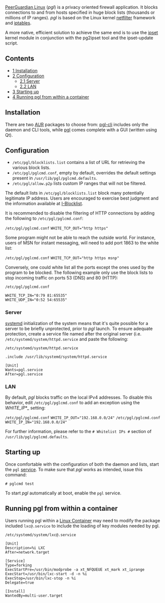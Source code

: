 [PeerGuardian Linux](http://sourceforge.net/projects/peerguardian/) (_pgl_) is a privacy oriented firewall application. It blocks connections to and from hosts specified in huge block lists (thousands or millions of IP ranges). _pgl_ is based on the Linux kernel [netfilter](https://en.wikipedia.org/wiki/Netfilter "wikipedia:Netfilter") framework and [iptables](/index.php/Iptables "Iptables").

A more native, efficient solution to achieve the same end is to use the [ipset](/index.php/Ipset "Ipset") kernel module in conjunction with the pg2ipset tool and the ipset-update script.

## Contents

*   [1 Installation](#Installation)
*   [2 Configuration](#Configuration)
    *   [2.1 Server](#Server)
    *   [2.2 LAN](#LAN)
*   [3 Starting up](#Starting_up)
*   [4 Running pgl from within a container](#Running_pgl_from_within_a_container)

## Installation

There are two [AUR](/index.php/AUR "AUR") packages to choose from: [pgl-cli](https://aur.archlinux.org/packages/pgl-cli/) includes only the daemon and CLI tools, while [pgl](https://aur.archlinux.org/packages/pgl/) comes complete with a GUI (written using Qt).

## Configuration

*   `/etc/pgl/blocklists.list` contains a list of URL for retrieving the various block lists.
*   `/etc/pgl/pglcmd.conf`, empty by default, overrides the default settings present in `/usr/lib/pgl/pglcmd.defaults`.
*   `/etc/pgl/allow.p2p` lists custom IP ranges that will not be filtered.

The default lists in `/etc/pgl/blocklists.list` block many potentially legitimate IP address. Users are encouraged to exercise best judgment and the information available at [I-Blocklist](http://www.iblocklist.com/).

It is recommended to disable the filtering of HTTP connections by adding the following to `/etc/pgl/pglcmd.conf`:

 `/etc/pgl/pglcmd.conf`  `WHITE_TCP_OUT="http https"` 

Some program might not be able to reach the outside world. For instance, users of MSN for instant messaging, will need to add port 1863 to the white list:

 `/etc/pgl/pglcmd.conf`  `WHITE_TCP_OUT="http https msnp"` 

Conversely, one could white list all the ports except the ones used by the program to be blocked. The following example only use the block lists to stop incoming traffic on ports 53 (DNS) and 80 (HTTP):

 `/etc/pgl/pglcmd.conf` 

```
WHITE_TCP_IN="0:79 81:65535"
WHITE_UDP_IN="0:52 54:65535"
```

### Server

[systemd](/index.php/Systemd "Systemd") initialization of the system means that it's quite possible for a server to be briefly unprotected, prior to _pgl_ launch. To ensure adequate protection, create a service file named after the original server (i.e. `/etc/systemd/system/httpd.service` and paste the following:

 `/etc/systemd/system/httpd.service` 

```
.include /usr/lib/systemd/system/httpd.service

[Unit]
Wants=pgl.service
After=pgl.service
```

### LAN

By default, _pgl_ blocks traffic on the local IPv4 addresses. To disable this behavior, edit `/etc/pgl/pglcmd.conf` to add an exception using the _WHITE_IP_*_ setting:

 `/etc/pgl/pglcmd.conf`  `WHITE_IP_OUT="192.168.0.0/24"`  `/etc/pgl/pglcmd.conf`  `WHITE_IP_IN="192.168.0.0/24"` 

For further information, please refer to the `# Whitelist IPs #` section of `/usr/lib/pgl/pglcmd.defaults`.

## Starting up

Once comfortable with the configuration of both the daemon and lists, start the `pgl` [service](/index.php/Daemon "Daemon"). To make sure that _pgl_ works as intended, issue this command:

```
# pglcmd test

```

To start _pgl_ automatically at boot, enable the `pgl` service.

## Running pgl from within a container

Users running pgl within a [Linux Container](/index.php/Linux_Container "Linux Container") may need to modify the package included `lxc@.service` to include the loading of key modules needed by pgl.

 `/etc/systemd/system/lxc@.service` 

```
[Unit]
Description=%i LXC
After=network.target

[Service]
Type=forking
ExecStartPre=/usr/bin/modprobe -a xt_NFQUEUE xt_mark xt_iprange
ExecStart=/usr/bin/lxc-start -d -n %i
ExecStop=/usr/bin/lxc-stop -n %i
Delegate=true

[Install]
WantedBy=multi-user.target

```